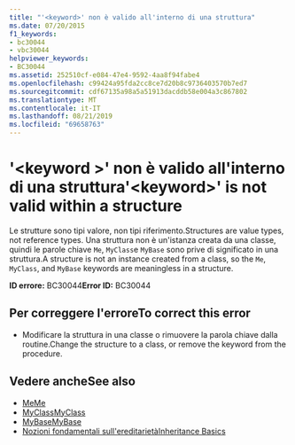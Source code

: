 ```yaml
---
title: "'<keyword>' non è valido all'interno di una struttura"
ms.date: 07/20/2015
f1_keywords:
- bc30044
- vbc30044
helpviewer_keywords:
- BC30044
ms.assetid: 252510cf-e084-47e4-9592-4aa8f94fabe4
ms.openlocfilehash: c99424a95fda2cc8ce7d20b8c9736403570b7ed7
ms.sourcegitcommit: cdf67135a98a5a51913dacddb58e004a3c867802
ms.translationtype: MT
ms.contentlocale: it-IT
ms.lasthandoff: 08/21/2019
ms.locfileid: "69658763"
---
```

# <a name="keyword-is-not-valid-within-a-structure"></a><span data-ttu-id="3632f-102">'\<keyword >' non è valido all'interno di una struttura</span><span class="sxs-lookup"><span data-stu-id="3632f-102">'\<keyword>' is not valid within a structure</span></span>
<span data-ttu-id="3632f-103">Le strutture sono tipi valore, non tipi riferimento.</span><span class="sxs-lookup"><span data-stu-id="3632f-103">Structures are value types, not reference types.</span></span> <span data-ttu-id="3632f-104">Una struttura non è un'istanza creata da una classe, quindi le parole chiave `Me`, `MyClass`e `MyBase` sono prive di significato in una struttura.</span><span class="sxs-lookup"><span data-stu-id="3632f-104">A structure is not an instance created from a class, so the `Me`, `MyClass`, and `MyBase` keywords are meaningless in a structure.</span></span>  
  
 <span data-ttu-id="3632f-105">**ID errore:** BC30044</span><span class="sxs-lookup"><span data-stu-id="3632f-105">**Error ID:** BC30044</span></span>  
  
## <a name="to-correct-this-error"></a><span data-ttu-id="3632f-106">Per correggere l'errore</span><span class="sxs-lookup"><span data-stu-id="3632f-106">To correct this error</span></span>  
  
- <span data-ttu-id="3632f-107">Modificare la struttura in una classe o rimuovere la parola chiave dalla routine.</span><span class="sxs-lookup"><span data-stu-id="3632f-107">Change the structure to a class, or remove the keyword from the procedure.</span></span>  
  
## <a name="see-also"></a><span data-ttu-id="3632f-108">Vedere anche</span><span class="sxs-lookup"><span data-stu-id="3632f-108">See also</span></span>

- [<span data-ttu-id="3632f-109">Me</span><span class="sxs-lookup"><span data-stu-id="3632f-109">Me</span></span>](../programming-guide/program-structure/me-my-mybase-and-myclass.md#me)
- [<span data-ttu-id="3632f-110">MyClass</span><span class="sxs-lookup"><span data-stu-id="3632f-110">MyClass</span></span>](../programming-guide/program-structure/me-my-mybase-and-myclass.md#myclass)
- [<span data-ttu-id="3632f-111">MyBase</span><span class="sxs-lookup"><span data-stu-id="3632f-111">MyBase</span></span>](../programming-guide/program-structure/me-my-mybase-and-myclass.md#mybase)
- [<span data-ttu-id="3632f-112">Nozioni fondamentali sull'ereditarietà</span><span class="sxs-lookup"><span data-stu-id="3632f-112">Inheritance Basics</span></span>](../../visual-basic/programming-guide/language-features/objects-and-classes/inheritance-basics.md)

